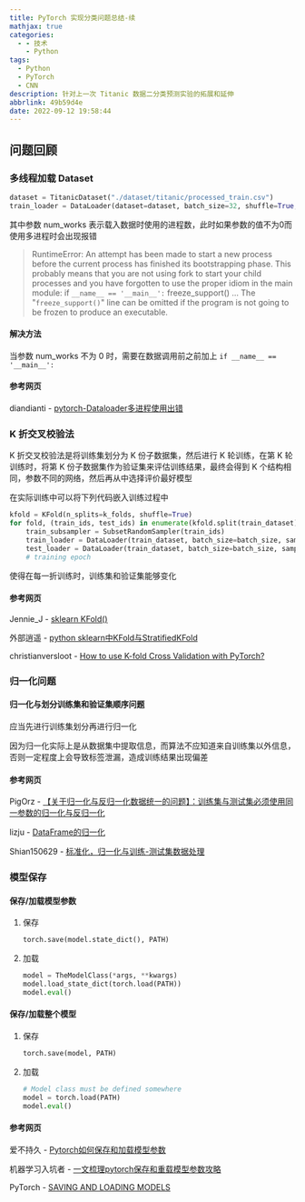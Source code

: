 ```yaml
---
title: PyTorch 实现分类问题总结-续
mathjax: true
categories:
  - - 技术
    - Python
tags:
  - Python
  - PyTorch
  - CNN
description: 针对上一次 Titanic 数据二分类预测实验的拓展和延伸
abbrlink: 49b59d4e
date: 2022-09-12 19:58:44
---
```


## 问题回顾

### 多线程加载 Dataset

```py
dataset = TitanicDataset("./dataset/titanic/processed_train.csv")
train_loader = DataLoader(dataset=dataset, batch_size=32, shuffle=True, num_workers=2)
```

其中参数 num_works 表示载入数据时使用的进程数，此时如果参数的值不为0而使用多进程时会出现报错

> RuntimeError: An attempt has been made to start a new process before the current process has finished its bootstrapping phase. This probably means that you are not using fork to start your child processes and you have forgotten to use the proper idiom in the main module: if `__name__ == '__main__':` freeze_support() ... The "`freeze_support()`" line can be omitted if the program is not going to be frozen to produce an executable.

#### 解决方法

当参数 num_works 不为 0 时，需要在数据调用前之前加上 `if __name__ == '__main__':`

#### 参考网页

diandianti - [pytorch-Dataloader多进程使用出错](https://www.jianshu.com/p/4a1a92f0efd9)

### K 折交叉校验法

K 折交叉校验法是将训练集划分为 K 份子数据集，然后进行 K 轮训练，在第 K 轮训练时，将第 K 份子数据集作为验证集来评估训练结果，最终会得到 K 个结构相同，参数不同的网络，然后再从中选择评价最好模型

在实际训练中可以将下列代码嵌入训练过程中

```py
kfold = KFold(n_splits=k_folds, shuffle=True)
for fold, (train_ids, test_ids) in enumerate(kfold.split(train_dataset)):
    train_subsampler = SubsetRandomSampler(train_ids)
    train_loader = DataLoader(train_dataset, batch_size=batch_size, sampler=train_subsampler)
    test_loader = DataLoader(train_dataset, batch_size=batch_size, sampler=test_subsampler)
    # training epoch
```

使得在每一折训练时，训练集和验证集能够变化

#### 参考网页

Jennie_J - [sklearn KFold()](https://blog.csdn.net/weixin_43685844/article/details/88635492)

外部逍遥 - [python sklearn中KFold与StratifiedKFold](https://zhuanlan.zhihu.com/p/150446294)

christianversloot - [How to use K-fold Cross Validation with PyTorch?](https://github.com/christianversloot/machine-learning-articles/blob/main/how-to-use-k-fold-cross-validation-with-pytorch.md)

### 归一化问题

#### 归一化与划分训练集和验证集顺序问题

应当先进行训练集划分再进行归一化

因为归一化实际上是从数据集中提取信息，而算法不应知道来自训练集以外信息，否则一定程度上会导致标签泄漏，造成训练结果出现偏差

#### 参考网页

PigOrz - [【关于归一化与反归一化数据统一的问题】：训练集与测试集必须使用同一参数的归一化与反归一化](https://blog.csdn.net/qq_33731081/article/details/103852478)

lizju - [DataFrame的归一化](https://blog.csdn.net/weixin_42227482/article/details/105829627)

Shian150629 - [标准化，归一化与训练-测试集数据处理](https://blog.csdn.net/weixin_43759518/article/details/113880715)

### 模型保存

#### 保存/加载模型参数

1. 保存

    ```py
    torch.save(model.state_dict(), PATH)
    ```

2. 加载

    ```py
    model = TheModelClass(*args, **kwargs)
    model.load_state_dict(torch.load(PATH))
    model.eval()
    ```

#### 保存/加载整个模型

1. 保存

    ```py
    torch.save(model, PATH)
    ```

2. 加载

    ```py
    # Model class must be defined somewhere
    model = torch.load(PATH)
    model.eval()
    ```

#### 参考网页

爱不持久 - [Pytorch如何保存和加载模型参数](https://blog.csdn.net/wacebb/article/details/108021921)

机器学习入坑者 - [一文梳理pytorch保存和重载模型参数攻略](https://zhuanlan.zhihu.com/p/94971100)

PyTorch - [SAVING AND LOADING MODELS](https://pytorch.org/tutorials/beginner/saving_loading_models.html)

